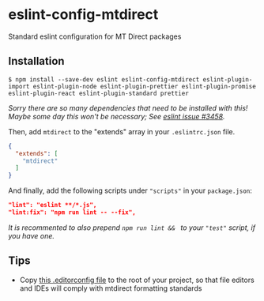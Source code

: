 # eslint-config-mtdirect
Standard eslint configuration for MT Direct packages

## Installation

```
$ npm install --save-dev eslint eslint-config-mtdirect eslint-plugin-import eslint-plugin-node eslint-plugin-prettier eslint-plugin-promise eslint-plugin-react eslint-plugin-standard prettier
```

*Sorry there are so many dependencies that need to be installed with this! Maybe some day this won't be necessary; See [eslint issue #3458](https://github.com/eslint/eslint/issues/3458).*

Then, add `mtdirect` to the "extends" array in your `.eslintrc.json` file.

```json
{
  "extends": [
    "mtdirect"
  ]
}
```

And finally, add the following scripts under `"scripts"` in your `package.json`:

```json
"lint": "eslint **/*.js",
"lint:fix": "npm run lint -- --fix",
```

*It is recommented to also prepend `npm run lint && ` to your `"test"` script, if you have one.*

## Tips

- Copy [this .editorconfig file](./.editorconfig) to the root of your project, so that file editors and IDEs will comply with mtdirect formatting standards
